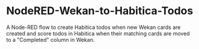 # NodeRED-Wekan-to-Habitica-Todos
A Node-RED flow to create Habitica todos when new Wekan cards are created and score todos in Habitica when their matching cards are moved to a "Completed" column in Wekan.
